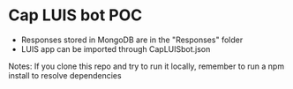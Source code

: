 # Cap LUIS bot POC
- Responses stored in MongoDB are in the "Responses" folder
- LUIS app can be imported through CapLUISbot.json


Notes:
If you clone this repo and try to run it locally, remember to run a npm install to resolve dependencies
